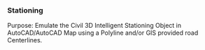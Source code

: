 ### Stationing

Purpose: Emulate the Civil 3D Intelligent Stationing Object in AutoCAD/AutoCAD Map
using a Polyline and/or GIS provided road Centerlines.